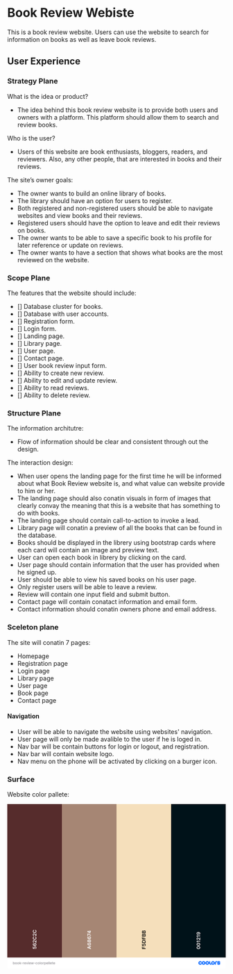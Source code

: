 # Book Review Webiste

This is a book review website. Users can use the website to search for information on books as well as leave book reviews.

## User Experience

### Strategy Plane
What is the idea or product?

- The idea behind this book review website is to provide both users and owners with a platform. This platform should allow them to search and review books.

Who is the user?
- Users of this website are book enthusiasts, bloggers, readers, and reviewers. Also, any other people, that are interested in books and their reviews.

The site’s owner goals:
- The owner wants to build an online library of books. 
- The library should have an option for users to register.
- Both registered and non-registered users should be able to navigate websites and view books and their reviews.
- Registered users should have the option to leave and edit their reviews on books.
- The owner wants to be able to save a specific book to his profile for later reference or update on reviews.
- The owner wants to have a section that shows what books are the most reviewed on the website.

### Scope Plane
The features that the website should include:
- [] Database cluster for books.
- [] Database with user accounts.
- [] Registration form.
- [] Login form.
- [] Landing page.
- [] Library page.
- [] User page.
- [] Contact page.
- [] User book review input form.
- [] Ability to create new review.
- [] Ability to edit and update review.
- [] Ability to read reviews.
- [] Ability to delete review.

### Structure Plane
The information architutre:
- Flow of information should be clear and consistent through out the design.

The interaction design:
- When user opens the landing page for the first time he will be informed about what Book Review website is, and what value can website provide to him or her.
- The landing page should also conatin visuals in form of images that clearly convay the meaning that this is a website that has something to do with books.
- The landing page should contain call-to-action to invoke a lead.
- Library page will conatin a preview of all the books that can be found in the database.
- Books should be displayed in the librery using bootstrap cards where each card will contain an image and preview text.
- User can open each book in librery by clicking on the card.
- User page should contain information that the user has provided when he signed up.
- User should be able to view his saved books on his user page.
- Only register users will be able to leave a review.
- Review will contain one input field and submit button.
- Contact page will contain conatact information and email form.
- Contact information should conatin owners phone and email address.

### Sceleton plane
The site will conatin 7 pages:
- Homepage
- Registration page
- Login page
- Library page
- User page
- Book page
- Contact page

#### Navigation
- User will be able to navigate the website using websites' navigation. 
- User page will only be made avalible to the user if he is loged in.
- Nav bar will be contain buttons for login or logout, and registration.
- Nav bar will contain website logo.
- Nav menu on the phone will be activated by clicking on a burger icon.

### Surface

Website color pallete:

![review site color pallete](assets/img/book-review-colorpallete.png)








 